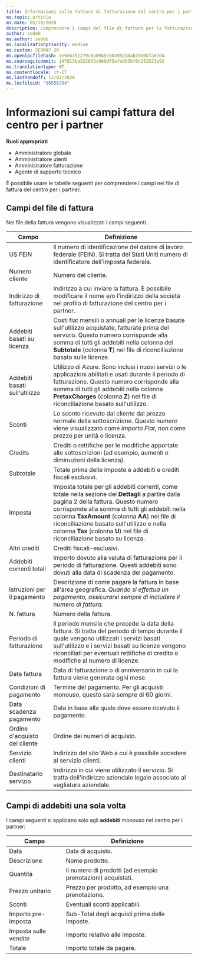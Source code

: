 ```yaml
---
title: Informazioni sulle fatture di fatturazione del centro per i partner
ms.topic: article
ms.date: 05/18/2020
description: Comprendere i campi del file di fattura per la fatturazione del centro per i partner. Sono inclusi campi e definizioni per tutti i campi della fattura e per i campi con addebito unico.
author: sodeb
ms.author: sodeb
ms.localizationpriority: medium
ms.custom: SEOMAY.20
ms.openlocfilehash: 3e9eb392279c0a09b5e30395b38ab7030bfa87d4
ms.sourcegitcommit: 147813ba322653c989df5afe0b3bf0c252523a92
ms.translationtype: MT
ms.contentlocale: it-IT
ms.lasthandoff: 12/03/2020
ms.locfileid: "96556294"
---
```

# <a name="understand-partner-center-billing-invoice-fields"></a>Informazioni sui campi fattura del centro per i partner

**Ruoli appropriati**

- Amministratore globale
- Amministratore utenti
- Amministratore fatturazione
- Agente di supporto tecnico

È possibile usare le tabelle seguenti per comprendere i campi nei file di fattura del centro per i partner.

## <a name="invoice-file-fields"></a>Campi del file di fattura

Nei file della fattura vengono visualizzati i campi seguenti.

| Campo | Definizione |
| ----- | ---------- |
| US FEIN | Il numero di identificazione del datore di lavoro federale (FEIN). Si tratta del Stati Uniti numero di identificatore dell'imposta federale. |
| Numero cliente | Numero del cliente. |
| Indirizzo di fatturazione | Indirizzo a cui inviare la fattura. È possibile modificare il nome e/o l'indirizzo della società nel profilo di fatturazione del centro per i partner. |
| Addebiti basati su licenza | Costi flat mensili o annuali per le licenze basate sull'utilizzo acquistate, fatturate prima del servizio. Questo numero corrisponde alla somma di tutti gli addebiti nella colonna del **Subtotale** (colonna **T**) nel file di riconciliazione basato sulle licenze. |
| Addebiti basati sull'utilizzo | Utilizzo di Azure. Sono inclusi i nuovi servizi o le applicazioni abilitati e usati durante il periodo di fatturazione. Questo numero corrisponde alla somma di tutti gli addebiti nella colonna **PretaxCharges** (colonna **Z**) nel file di riconciliazione basato sull'utilizzo. |
| Sconti | Lo sconto ricevuto dal cliente dal prezzo normale della sottoscrizione. Questo numero viene visualizzato come *importo Flat*, non come prezzo per unità o licenza. |
| Credits | Crediti o rettifiche per le modifiche apportate alle sottoscrizioni (ad esempio, aumenti o diminuzioni della licenza). |
| Subtotale | Totale prima delle imposte e addebiti e crediti fiscali esclusivi. |
| Imposta | Imposta totale per gli addebiti correnti, come totale nella sezione dei **Dettagli** a partire dalla pagina 2 della fattura. Questo numero corrisponde alla somma di tutti gli addebiti nella colonna **TaxAmount** (colonna **AA**) nel file di riconciliazione basato sull'utilizzo e nella colonna **Tax** (colonna **U**) nel file di riconciliazione basato su licenza. |
| Altri crediti | Crediti fiscali-esclusivi. |
| Addebiti correnti totali | Importo dovuto alla valuta di fatturazione per il periodo di fatturazione. Questi addebiti sono dovuti alla data di scadenza del pagamento. |
| Istruzioni per il pagamento | Descrizione di come pagare la fattura in base all'area geografica. *Quando si effettua un pagamento, assicurarsi sempre di includere il numero di fattura.* |
| N. fattura | Numero della fattura. |
| Periodo di fatturazione | Il periodo mensile che precede la data della fattura. Si tratta del periodo di tempo durante il quale vengono utilizzati i servizi basati sull'utilizzo e i servizi basati su licenze vengono riconciliati per eventuali rettifiche di credito o modifiche al numero di licenze. |
| Data fattura | Data di fatturazione o di anniversario in cui la fattura viene generata ogni mese. |
| Condizioni di pagamento | Termine del pagamento. Per gli acquisti monouso, questo sarà sempre di 60 giorni. |
| Data scadenza pagamento | Data in base alla quale deve essere ricevuto il pagamento. |
| Ordine d'acquisto del cliente | Ordine dei numeri di acquisto. |
| Servizio clienti | Indirizzo del sito Web a cui è possibile accedere al servizio clienti. |
| Destinatario servizio | Indirizzo in cui viene utilizzato il servizio. Si tratta dell'indirizzo aziendale legale associato al vagliatura aziendale. |

## <a name="one-time-charges-fields"></a>Campi di addebiti una sola volta

I campi seguenti si applicano solo agli **addebiti** monouso nel centro per i partner:

| Campo | Definizione |
| ----- | ---------- |
| Data | Data di acquisto. |
| Descrizione | Nome prodotto. |
| Quantità | Il numero di prodotti (ad esempio prenotazioni) acquistati. |
| Prezzo unitario | Prezzo per prodotto, ad esempio una prenotazione. |
| Sconti | Eventuali sconti applicabili. |
| Importo pre-imposta | Sub-Total degli acquisti prima delle imposte. |
| Imposta sulle vendite | Importo relativo alle imposte. |
| Totale | Importo totale da pagare. |
